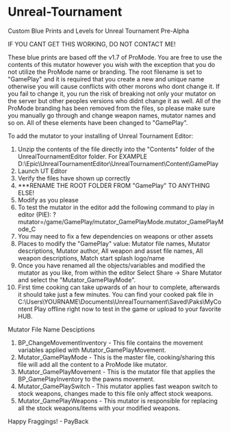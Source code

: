 # Unreal-Tournament
Custom Blue Prints and Levels for Unreal Tournament Pre-Alpha

IF YOU CANT GET THIS WORKING, DO NOT CONTACT ME!

These blue prints are based off the v1.7 of ProMode. You are free to use the contents of this mutator however you wish with the exception that you do not utilize the ProMode name or branding. The root filename is set to "GamePlay"  and it is required that you create a new and unique name otherwise you will cause conflicts with other morons who dont change it. If you fail to change it, you run the risk of breaking not only your mutator on the server but other peoples versions who didnt change it as well. All of the ProMode branding has been removed from the files, so please make sure you manually go through and change weapon names, mutator names and so on.  All of these elements have been changed to "GamePlay".

To add the mutator to your installing of Unreal Tournament Editor:
1. Unzip the contents of the file directly into the "Contents" folder of the UnrealTournamentEditor folder. For EXAMPLE D:\Epic\UnrealTournamentEditor\UnrealTournament\Content\GamePlay
2. Launch UT Editor
3. Verify the files have shown up correctly
4. ***RENAME THE ROOT FOLDER FROM "GamePlay" TO ANYTHING ELSE!
5. Modify as you please
6. To test the mutator in the editor add the following command to play in editor (PIE):
?mutator=/game/GamePlay/mutator_GamePlayMode.mutator_GamePlayMode_C
7. You may need to fix a few dependencies on weapons or other assets
8. Places to modify the "GamePlay" value: Mutator file names, Mutator descriptions, Mutator author, All weapon and asset file names, All weapon descriptions, Match start splash logo/name
9. Once you have renamed all the objects/variables and modified the mutator as you like, from within the editor Select Share -> Share Mutator and select the "Mutator_GamePlayMode".
10. First time cooking can take upwards of an hour to complete, afterwards it should take just a few minutes.  You can find your cooked pak file in C:\Users\YOURNAME\Documents\UnrealTournament\Saved\Paks\MyContent
Play offline right now to test in the game or upload to your favorite HUB.


Mutator File Name Desciptions
1. BP_ChangeMovementInventory - This file contains the movement variables applied with Mutator_GamePlayMovement.
2. Mutator_GamePlayMode - This is the master file, cooking/sharing this file will add all the content to a ProMode like mutator.
3. Mutator_GamePlayMovement - This is the mutator file that applies the BP_GamePlayInventory to the pawns movement.
4. Mutator_GamePlaySwitch - This mutator applies fast weapon switch to stock weapons, changes made to this file only affect stock weapons.
5. Mutator_GamePlayWeapons - This mutator is responsible for replacing all the stock weapons/items with your modified weapons.

Happy Fraggings! - PayBack
